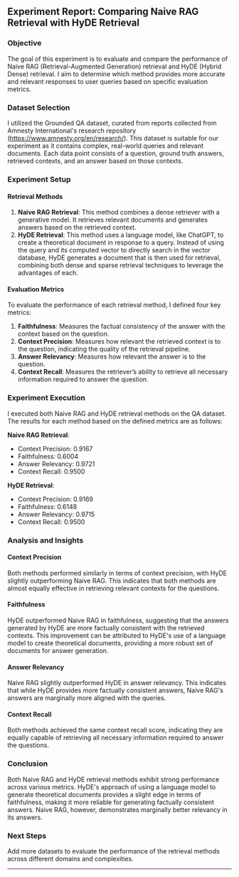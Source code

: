 ## Experiment Report: Comparing Naive RAG Retrieval with HyDE Retrieval

### Objective

The goal of this experiment is to evaluate and compare the performance of Naive RAG (Retrieval-Augmented Generation) retrieval and HyDE (Hybrid Dense) retrieval. I aim to determine which method provides more accurate and relevant responses to user queries based on specific evaluation metrics.

### Dataset Selection

I utilized the Grounded QA dataset, curated from reports collected from Amnesty International's research repository (https://www.amnesty.org/en/research/). This dataset is suitable for our experiment as it contains complex, real-world queries and relevant documents. Each data point consists of a question, ground truth answers, retrieved contexts, and an answer based on those contexts.

### Experiment Setup

#### Retrieval Methods

1. **Naive RAG Retrieval**: This method combines a dense retriever with a generative model. It retrieves relevant documents and generates answers based on the retrieved context.
2. **HyDE Retrieval**: This method uses a language model, like ChatGPT, to create a theoretical document in response to a query. Instead of using the query and its computed vector to directly search in the vector database, HyDE generates a document that is then used for retrieval, combining both dense and sparse retrieval techniques to leverage the advantages of each.

#### Evaluation Metrics

To evaluate the performance of each retrieval method, I defined four key metrics:

1. **Faithfulness**: Measures the factual consistency of the answer with the context based on the question.
2. **Context Precision**: Measures how relevant the retrieved context is to the question, indicating the quality of the retrieval pipeline.
3. **Answer Relevancy**: Measures how relevant the answer is to the question.
4. **Context Recall**: Measures the retriever’s ability to retrieve all necessary information required to answer the question.

### Experiment Execution

I executed both Naive RAG and HyDE retrieval methods on the QA dataset. The results for each method based on the defined metrics are as follows:

**Naive RAG Retrieval**:
- Context Precision: 0.9167
- Faithfulness: 0.6004
- Answer Relevancy: 0.9721
- Context Recall: 0.9500

**HyDE Retrieval**:
- Context Precision: 0.9169
- Faithfulness: 0.6148
- Answer Relevancy: 0.9715
- Context Recall: 0.9500

### Analysis and Insights

#### Context Precision
Both methods performed similarly in terms of context precision, with HyDE slightly outperforming Naive RAG. This indicates that both methods are almost equally effective in retrieving relevant contexts for the questions.

#### Faithfulness
HyDE outperformed Naive RAG in faithfulness, suggesting that the answers generated by HyDE are more factually consistent with the retrieved contexts. This improvement can be attributed to HyDE's use of a language model to create theoretical documents, providing a more robust set of documents for answer generation.

#### Answer Relevancy
Naive RAG slightly outperformed HyDE in answer relevancy. This indicates that while HyDE provides more factually consistent answers, Naive RAG's answers are marginally more aligned with the queries.

#### Context Recall
Both methods achieved the same context recall score, indicating they are equally capable of retrieving all necessary information required to answer the questions.

### Conclusion

Both Naive RAG and HyDE retrieval methods exhibit strong performance across various metrics. HyDE's approach of using a language model to generate theoretical documents provides a slight edge in terms of faithfulness, making it more reliable for generating factually consistent answers. Naive RAG, however, demonstrates marginally better relevancy in its answers.


### Next Steps
Add more datasets to evaluate the performance of the retrieval methods across different domains and complexities.

---